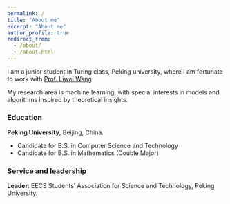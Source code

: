 ```yaml
---
permalink: /
title: "About me"
excerpt: "About me"
author_profile: true
redirect_from: 
  - /about/
  - /about.html
---
```



I am a junior student in Turing class, Peking university, where I am fortunate to work with [Prof. Liwei Wang](http://www.liweiwang-pku.com/). 

My research area is machine learning, with special interests in models and algorithms inspired by theoretical insights.

### Education

**Peking University**, Beijing, China.
* Candidate for B.S. in Computer Science and Technology
* Candidate for B.S. in Mathematics (Double Major)
  
### Service and leadership

**Leader**: EECS Students’ Association for Science and Technology, Peking University.

